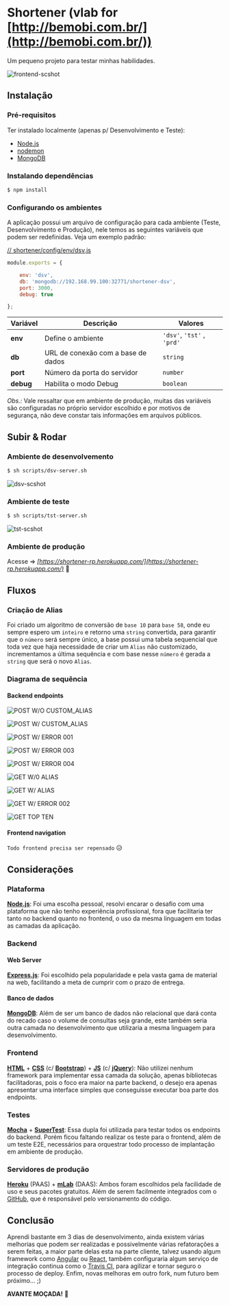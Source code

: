 # Shortener (vlab for [http://bemobi.com.br/](http://bemobi.com.br/))

Um pequeno projeto para testar minhas habilidades.

![frontend-scshot](../master/scshot/frontend-scshot.png)

## Instalação

### Pré-requisitos

Ter instalado localmente (apenas p/ Desenvolvimento e Teste):
- [Node.js](https://nodejs.org/)
- [nodemon](https://nodemon.io/)
- [MongoDB](https://mongodb.com/)

### Instalando dependências

```bash
$ npm install
```

### Configurando os ambientes

A aplicação possui um arquivo de configuração para cada ambiente (Teste, Desenvolvimento e Produção), nele temos as seguintes variáveis que podem ser redefinidas. Veja um exemplo padrão:

[// shortener/config/env/dsv.js](../master/config/env/dsv.js)
```javascript
module.exports = {

	env: 'dsv',
	db: 'mongodb://192.168.99.100:32771/shortener-dsv',
	port: 3000,
	debug: true

};
```

Variável | Descrição | Valores
--- | --- | ---
**env** | Define o ambiente | `'dsv'`, `'tst'` , `'prd'`
**db** | URL de conexão com a base de dados | `string`
**port** | Número da porta do servidor | `number`
**debug** | Habilita o modo Debug | `boolean`

_Obs.:_ Vale ressaltar que em ambiente de produção, muitas das variáveis são configuradas no próprio servidor escolhido e por motivos de segurança, não deve constar tais informações em arquivos públicos.

## Subir & Rodar

### Ambiente de desenvolvemento

```bash
$ sh scripts/dsv-server.sh
```
![dsv-scshot](../master/scshot/dsv-scshot.png)

### Ambiente de teste

```bash
$ sh scripts/tst-server.sh
```

![tst-scshot](../master/scshot/tst-scshot.png)

### Ambiente de produção

Acesse => *[https://shortener-rp.herokuapp.com/](https://shortener-rp.herokuapp.com/)* :clap:

## Fluxos

### Criação de Alias

Foi criado um algoritmo de conversão de `base 10` para `base 58`, onde eu sempre espero um `inteiro` e retorno uma `string` convertida, para garantir que o `número` será sempre único, a base possui uma tabela sequencial que toda vez que haja necessidade de criar um `Alias` não customizado, incrementamos a última sequência e com base nesse `número` é gerada a `string` que será o novo `Alias`.

### Diagrama de sequência

#### Backend endpoints

![POST W/O CUSTOM_ALIAS](https://www.websequencediagrams.com/cgi-bin/cdraw?lz=dGl0bGUgUE9TVCBXL08gQ1VTVE9NX0FMSUFTCgpVc2VyLT5FeHByZXNzLmpzOiBwb3N0IC9zaG9ydGVuZXIvY3JlYXRlP3VybD1odHRwOi8vbG9uZy11cmwuaW8Kbm90ZSByaWdodCBvZiAAPgoKICAgICBpZiBVUkwgVE8gQkUgU0hPUlRFTgAVBWFuZAAVBVZBTElEAAkJAIEOEWVuZCBub3RlCgCBFwotPk1vbmdvREI6IGZpbmQAUAZVUkwgU0VRVUVOQ0UKABkHLQCBSQ5yZXNwb25zZSBJTkNSRU1FTlQAgR0fZ2VuZXJhdGUgQkFTRTU4IEVOQ09ERQCBUgZmcm9tAGcTAIERHgCCQwYAgSgJAIEIIFNVQ0NFU1MAgW8MLT5Vc2VyABgMVEFUVVMgMjAxAIJNBUpTT04gREFUQQo&s=qsd)

![POST W/ CUSTOM_ALIAS](https://www.websequencediagrams.com/cgi-bin/cdraw?lz=dGl0bGUgUE9TVCBXLyBDVVNUT01fQUxJQVMKClVzZXItPkV4cHJlc3MuanM6IHBvc3QgL3Nob3J0ZW5lci9jcmVhdGU_dXJsPWh0dHA6Ly9sb25nLXVybC5pbyYAQgw9bGdpCm5vdGUgcmlnaHQgb2YgAE8KCiAgICAgaWYgVVJMIFRPIEJFIFNIT1JURU4AFQVhbmQAFQVWQUxJRAAJCQCBHxBlbmQgbm90ZQoAgScKLT5Nb25nb0RCOiBmaW5kIACBUgYADQctAIFNDnJlc3BvbnNlIE5PVCBGT1VORAAzFgCBbQYAgRoGVVJMAC4gU1VDQ0VTUwCBCQwtPlVzZXIAGAxUQVRVUyAyMDEAgWYFSlNPTiBEQVRBCg&s=qsd)

![POST W/ ERROR 001](https://www.websequencediagrams.com/cgi-bin/cdraw?lz=dGl0bGUgUE9TVCBXLyBFUlJPUiAwMDEKClVzZXItPkV4cHJlc3MuanM6IHBvc3QgL3Nob3J0ZW5lci9jcmVhdGU_dXJsPWh0dHA6Ly9sb25nLXVybC5pbyZDVVNUT01fQUxJQVM9bGdpCm5vdGUgcmlnaHQgb2YgAE8KCiAgICAgaWYgVVJMIFRPIEJFIFNIT1JURU4AFQVhbmQAFQVWQUxJRAAJCVcvIABVDAplbmQgbm90ZQoAgScKLT5Nb25nb0RCOiBmaW5kIAAjBgANBy0AgU0OcmVzcG9uc2UgRk9VTkQAgQkiAIFXBgBNBiBBTFJFQURZIEVYSVNUAHUWLT5Vc2VyAF0LU1RBVFVTIDQwMACBXAVKU09OAIJyCw&s=qsd)

![POST W/ ERROR 003](https://www.websequencediagrams.com/cgi-bin/cdraw?lz=dGl0bGUgUE9TVCBXLyBFUlJPUiAwMDMKClVzZXItPkV4cHJlc3MuanM6IHBvc3QgL3Nob3J0ZW5lci9jcmVhdGUKbm90ZSByaWdodCBvZiAAJwoKICAgICBpZiBOTyBVUkwgVE8gQkUgU0hPUlRFTgplbmQgbm90ZQoAWAotLT5Vc2VyOiByZXNwb25zZSBTVEFUVVMgNDAwIGFuZCBKU09OAIEYCw&s=qsd)

![POST W/ ERROR 004](https://www.websequencediagrams.com/cgi-bin/cdraw?lz=dGl0bGUgUE9TVCBXLyBFUlJPUiAwMDQKClVzZXItPkV4cHJlc3MuanM6IHBvc3QgL3Nob3J0ZW5lci9jcmVhdGU_dXJsPWxvbmctdXJsLmlvCm5vdGUgcmlnaHQgb2YgADcKCiAgICAgaWYgVVJMIFRPIEJFIFNIT1JURU4AFQVhbmQAFQVOT1QgVkFMSUQKZW5kIG5vdGUKAHsKLS0-VXNlcjogcmVzcG9uc2UgU1RBVFVTIDQwMAA9BUpTT04AgTsL&s=qsd)

![GET W/0 ALIAS](https://www.websequencediagrams.com/cgi-bin/cdraw?lz=dGl0bGUgR0VUIFcvTyBBTElBUwoKVXNlci0-RXhwcmVzcy5qczogZ2V0IC9zaG9ydGVuZXIvdS8KABQKLS0-VXNlcjogcmVzcG9uc2UgU1RBVFVTIDQwNCBhbmQgSFRNTAo&s=qsd)

![GET W/ ALIAS](https://www.websequencediagrams.com/cgi-bin/cdraw?lz=dGl0bGUgR0VUIFcvIEFMSUFTCgpVc2VyLT5FeHByZXNzLmpzOiBnZXQgL3Nob3J0ZW5lci91L2xnaQpub3RlIHJpZ2h0IG9mIAAlCgogICAgIGlmAEgHZW5kIG5vdGUKAEcKLT5Nb25nb0RCOiBmaW5kAHEHAEIOABsHAEYHbmNyZW1lbnQgUkVUUklFVkVEAE4KAEUHLQCBJQ5yZXNwb25zZSBTSE9SVCBVUkwAdQwtPlVzZXIAGgxUQVRVUyAzMDIgYW5kIEhUTUwK&s=qsd)

![GET W/ ERROR 002](https://www.websequencediagrams.com/cgi-bin/cdraw?lz=dGl0bGUgR0VUIFcvIEVSUk9SIDAwMgoKVXNlci0-RXhwcmVzcy5qczogZ2V0IC9zaG9ydGVuZXIvdS9sZ2lYCm5vdGUgcmlnaHQgb2YgACYKCiAgICAgaWYgQUxJQVMKZW5kIG5vdGUKAEgKLT5Nb25nb0RCOiBmaW5kACIHAA0HLQBuDnJlc3BvbnNlIE5PVCBGT1VORAA9DC0-VXNlcgAbC1NUQVRVUyA0MDAgYW5kAIFMCw&s=qsd)

![GET TOP TEN](https://www.websequencediagrams.com/cgi-bin/cdraw?lz=dGl0bGUgR0VUIFRPUCBURU4KClVzZXItPkV4cHJlc3MuanM6IGdldCAvc2hvcnRlbmVyL3RvcFRlbgoAGAotPk1vbmdvREI6IGZpbmQAQwggUkVUUklFVkVECgAZBy0ASg5yZXNwb25zZQBzCQBICy0-VXNlcgAZC1NUQVRVUyAyMDAgYW5kIEpTT04gREFUQQo&s=qsd)

#### Frontend navigation

`Todo frontend precisa ser repensado` :disappointed_relieved:

## Considerações

### Plataforma

**[Node.js](https://nodejs.org/)**: Foi uma escolha pessoal, resolvi encarar o desafio com uma plataforma que não tenho experiência profissional, fora que facilitaria ter tanto no backend quanto no frontend, o uso da mesma linguagem em todas as camadas da aplicação.

### Backend

#### Web Server

**[Express.js](https://expressjs.com/)**: Foi escolhido pela popularidade e pela vasta gama de material na web, facilitando a meta de cumprir com o prazo de entrega.

#### Banco de dados

**[MongoDB](https://mongodb.com/)**: Além de ser um banco de dados não relacional que dará conta do recado caso o volume de consultas seja grande, este também seria outra camada no desenvolvimento que utilizaria a mesma linguagem para desenvolvimento.

### Frontend

**[HTML](https://w3.org/html/)** + **[CSS](https://w3.org/Style/CSS/)** (c/ **[Bootstrap](http://getbootstrap.com/)**) + **[JS](https://developer.mozilla.org/en-US/docs/Web/JavaScript)** (c/ **[jQuery](https://jquery.com/)**): Não utilizei nenhum framework para implementar essa camada da solução, apenas bibliotecas facilitadoras, pois o foco era maior na parte backend, o desejo era apenas apresentar uma interface simples que conseguisse executar boa parte dos endpoints.

### Testes

**[Mocha](https://mochajs.org/)** + **[SuperTest](https://github.com/visionmedia/supertest)**: Essa dupla foi utilizada para testar todos os endpoints do backend. Porém ficou faltando realizar os teste para o frontend, além de um teste E2E, necessários para orquestrar todo processo de implantação em ambiente de produção.

### Servidores de produção

**[Heroku](https://heroku.com)** (PAAS) + **[mLab](https://mlab.com)** (DAAS): Ambos foram escolhidos pela facilidade de uso e seus pacotes gratuitos. Além de serem facilmente integrados com o [GitHub](https://github.com/), que é responsável pelo versionamento do código.

## Conclusão

Aprendi bastante em 3 dias de desenvolvimento, ainda existem várias melhorias que podem ser realizadas e possivelmente várias refatorações a serem feitas, a maior parte delas esta na parte cliente, talvez usando algum framework como [Angular](https://angular.io/) ou [React](https://facebook.github.io/react/), também configuraria algum serviço de integração continua como o [Travis CI](https://travis-ci.org), para agilizar e tornar seguro o processo de deploy. Enfim, novas melhoras em outro fork, num futuro bem próximo... ;)

**AVANTE MOÇADA!** :muscle:
